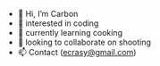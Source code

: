 - 👋 Hi, I’m Carbon 
- 👀 interested in coding
- 🌱 currently learning cooking
- 💞️ looking to collaborate on shooting
- 📫 Contact (ecrasy@gmail.com)

<!---
ecrasy/ecrasy is a ✨ special ✨ repository because its `README.md` (this file) appears on your GitHub profile.
You can click the Preview link to take a look at your changes.
--->

